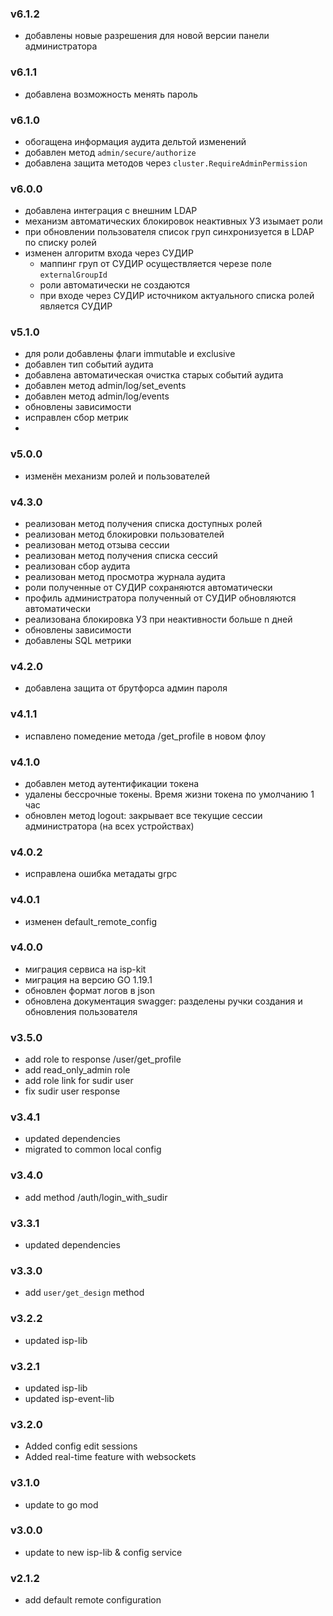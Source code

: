 ### v6.1.2
* добавлены новые разрешения для новой версии панели администратора
### v6.1.1
* добавлена возможность менять пароль
### v6.1.0
* обогащена информация аудита дельтой изменений
* добавлен метод `admin/secure/authorize`
* добавлена защита методов через `cluster.RequireAdminPermission`
### v6.0.0
* добавлена интеграция с внешним LDAP
* механизм автоматических блокировок неактивных УЗ изымает роли
* при обновлении пользователя список груп синхронизуется в LDAP по списку ролей
* изменен алгоритм входа через СУДИР
  * маппинг груп от СУДИР осуществляется черезе поле `externalGroupId`
  * роли автоматически не создаются
  * при входе через СУДИР источником актуального списка ролей является СУДИР
### v5.1.0
* для роли добавлены флаги immutable и exclusive
* добавлен тип событий аудита
* добавлена автоматическая очистка старых событий аудита
* добавлен метод admin/log/set_events
* добавлен метод admin/log/events
* обновлены зависимости
* исправлен сбор метрик
* 
### v5.0.0
* изменён механизм ролей и пользователей
### v4.3.0
* реализован метод получения списка доступных ролей
* реализован метод блокировки пользователей
* реализован метод отзыва сессии
* реализован метод получения списка сессий
* реализован сбор аудита
* реализован метод просмотра журнала аудита
* роли полученные от СУДИР сохраняются автоматически
* профиль администратора полученный от СУДИР обновляются автоматически
* реализована блокировка УЗ при неактивности больше n дней
* обновлены зависимости
* добавлены SQL метрики
### v4.2.0
* добавлена защита от брутфорса админ пароля
### v4.1.1
* испавлено помедение метода /get_profile в новом флоу
### v4.1.0
* добавлен метод аутентификации токена
* удалены бессрочные токены. Время жизни токена по умолчанию 1 час
* обновлен метод logout: закрывает все текущие сессии администратора (на всех устройствах)
### v4.0.2
* исправлена ошибка метадаты grpc 
### v4.0.1
* изменен default_remote_config
### v4.0.0
* миграция сервиса на isp-kit
* миграция на версию GO 1.19.1
* обновлен формат логов в json
* обновлена документация swagger: разделены ручки создания и обновления пользователя
### v3.5.0
* add role to response /user/get_profile
* add read_only_admin role
* add role link for sudir user
* fix sudir user response
### v3.4.1
* updated dependencies
* migrated to common local config
### v3.4.0
* add method /auth/login_with_sudir
### v3.3.1
* updated dependencies
### v3.3.0
* add `user/get_design` method
### v3.2.2
* updated isp-lib
### v3.2.1
* updated isp-lib
* updated isp-event-lib
### v3.2.0
* Added config edit sessions
* Added real-time feature with websockets
### v3.1.0
* update to go mod
### v3.0.0
* update to new isp-lib & config service
### v2.1.2
* add default remote configuration
